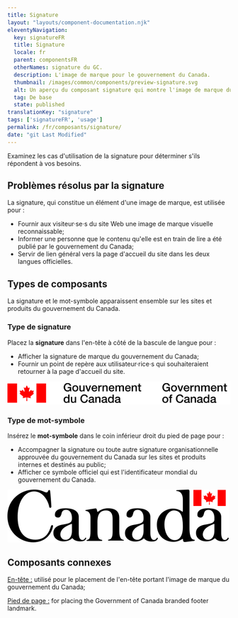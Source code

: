 ```yaml
---
title: Signature
layout: "layouts/component-documentation.njk"
eleventyNavigation:
  key: signatureFR
  title: Signature
  locale: fr
  parent: componentsFR
  otherNames: signature du GC.
  description: L'image de marque pour le gouvernement du Canada.
  thumbnail: /images/common/components/preview-signature.svg
  alt: Un aperçu du composant signature qui montre l'image de marque du gouvernement fédéral incluant le drapeau du Canada suivi de boîtes de texte représentants le texte en anglais et en français.
  tag: De base
  state: published
translationKey: "signature"
tags: ['signatureFR', 'usage']
permalink: /fr/composants/signature/
date: "git Last Modified"
---
```


Examinez les cas d'utilisation de la signature pour déterminer s'ils répondent à vos besoins.

## Problèmes résolus par la signature

La signature, qui constitue un élément d'une image de marque, est utilisée pour :

- Fournir aux visiteur·se·s du site Web une image de marque visuelle reconnaissable;
- Informer une personne que le contenu qu'elle est en train de lire a été publié par le gouvernement du Canada;
- Servir de lien général vers la page d'accueil du site dans les deux langues officielles.

## Types de composants

La signature et le mot-symbole apparaissent ensemble sur les sites et produits du gouvernement du Canada.

### Type de signature

Placez la **signature** dans l'en-tête à côté de la bascule de langue pour :

- Afficher la signature de marque du gouvernement du Canada;
- Fournir un point de repère aux utilisateur·rice·s qui souhaiteraient retourner à la page d'accueil du site.

<img class="b-sm b-default mt-400 mb-100 p-400" src="/images/fr/components/example/example-signature-signature-type-fr.svg" alt="La signature du gouvernement du Canada. La signature comprend l'unifolié rouge, suivi par le texte « Gouvernement du Canada / Government of Canada »" />

### Type de mot-symbole

Insérez le **mot-symbole** dans le coin inférieur droit du pied de page pour :

- Accompagner la signature ou toute autre signature organisationnelle approuvée du gouvernement du Canada sur les sites et produits internes et destinés au public;
- Afficher ce symbole officiel qui est l'identificateur mondial du gouvernement du Canada.

<img class="b-sm b-default mt-400 mb-300 p-400" src="/images/fr/components/example/example-signature-wordmark-type-fr.svg" alt="Le mot-symbole « Canada ». Le mot-symbole comprend le mot « Canada » avec l'unifolié rouge juste au-dessus de la dernière lettre « a »." />

<article class="bg-full-width bg-primary text-light pt-500 pb-400 my-500">
  <h2 class="mt-0 mb-400">Composants connexes</h2>

<a href="{{ links.header }}" class="link-light">En-tête :</a> utilisé pour le placement de l'en-tête portant l'image de marque du gouvernement du Canada;

<a href="{{ links.footer }}" class="link-light">Pied de page :</a> for placing the Government of Canada branded footer landmark.

</article>
